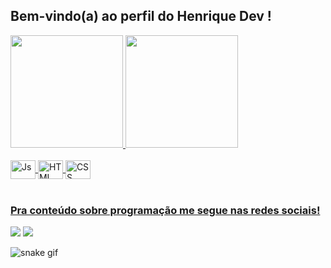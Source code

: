 ## Bem-vindo(a) ao perfil do Henrique Dev !

<div>
    <a href="https://github.com/henriquedev">
        <img height="180em"
            src="https://github-readme-stats.vercel.app/api?username=hnrdev&show_icones=true&theme=tokyonnight&include_all_commits=true&count_private=true"/>
        <img height="180em" src="https://github-readme-stats.vercel.app/api/top-langs/
  ?username=hnrdev&layout=compact&langs_count=6&theme=tokyonight"/>
</div>
<div style="display: inline_block"><br>
    <img align="center" alt="Js" height="30" width="40"
        src="https://cdn.jsdelivr.net/gh/devicons/devicon/icons/javascript/javascript-original.svg">
    <img align="center" alt="HTML" height="30" width="40"
        src="https://cdn.jsdelivr.net/gh/devicons/devicon/icons/html5/html5-original.svg">
    <img align="center" alt="CSS" height="30" width="40"
        src="https://cdn.jsdelivr.net/gh/devicons/devicon/icons/css3/css3-original.svg">

</div>

<br>


### Pra conteúdo sobre programação me segue nas redes sociais!


<div>
    <a href="-" target="_blank"><img
        src="https://img.shields.io/badge/Youtube-FF0000?style=for-the-badge&logo=youtube&logoColor=White" target="_blank"></a>
    <a href="-" target="_blank"><img src="https://img.shields.io/badge/-Instagram-%23E4405F?style=for-the-badge&logo=instagram&logoColor=White" target="_blank"></a>    
    <a href"-" target="_blank"<img src="https://img.shields.io/badge/Discord-7289DA?style=for-the-badge&logo=discord&logoColor=White" target="_blank"></a>
    
![snake gif](https://github.com/henriquedev/henriquedev/blob/output/github-contribution-grid-snake.gif)
